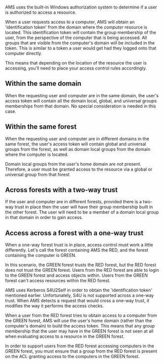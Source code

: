 AMS uses the built-in Windows authorization system to determine if a user is authorized to access a resource.

When a user requests access to a computer, AMS will obtain an 'identification token' from the domain where the _computer_ resource is located. This identification token will contain the group membership of the user, from the perspective of the computer that is being accessed. All groups that are visible from the computer's domain will be included in the token. This is similar to a token a user would get had they logged onto that computer directly.

This means that depending on the location of the resource the user is accessing, you'll need to place your access control rules accordingly.

## Within the same domain
When the requesting user and computer are in the same domain, the user's access token will contain all the domain local, global, and universal groups memberships from that domain. No special consideration is needed in this case.

## Within the same forest
When the requesting user and computer are in different domains in the same forest, the user's access token will contain global and universal groups from the forest, as well as domain local groups from the domain where the computer is located.

Domain local groups from the user's home domain are not present. Therefore, a user must be granted access to the resource via a global or universal group from that forest

## Across forests with a two-way trust
If the user and computer are in different forests, provided there is a two-way trust in place then the user will have their group membership built in the other forest. The user will need to be a member of a domain local group in that domain in order to gain access.

## Access across a forest with a one-way trust
When a one-way forest trust is in place, access control must work a little differently. Let's call the forest containing AMS the RED, and the forest containing the computer is GREEN. 

In this scenario, the GREEN forest trusts the RED forest, but the RED forest does not trust the GREEN forest. Users from the RED forest are able to login to the GREEN forest and access objects within. Users from the GREEN forest can't access resources within the RED forest.

AMS uses Kerberos S4U2Self in order to obtain the 'identification token' mentioned earlier. Unfortunately, S4U is not supported across a one-way trust. When AMS detects a request that would cross a one-way trust, it modifies the way it performs the access checks. 

When a user from the RED forest tries to obtain access to a computer from the GREEN forest, AMS will use the user's home domain (rather than the computer's domain) to build the access token. This means that any group membership that the user may have in the GREEN forest is not seen at all when evaluating access to a resource in the GREEN forest. 

In order to support users from the RED forest accessing computers in the GREEN forest, you must ensure that a group from the RED forest is present on the ACL granting access to the computers in the GREEN forest.